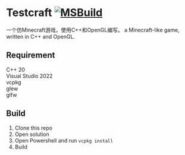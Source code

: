 # Testcraft  [![MSBuild](https://github.com/NeoxyCN/Testcraft/actions/workflows/msbuild.yml/badge.svg)](https://github.com/NeoxyCN/Testcraft/actions/workflows/msbuild.yml)

一个仿Minecraft游戏，使用C++和OpenGL编写。
a Minecraft-like game, written in C++ and OpenGL.  

## Requirement  
C++ 20  
Visual Studio 2022  
vcpkg  
glew  
glfw  

## Build
1. Clone this repo  
2. Open solution  
3. Open Powershell and run ``vcpkg install``  
4. Build  

